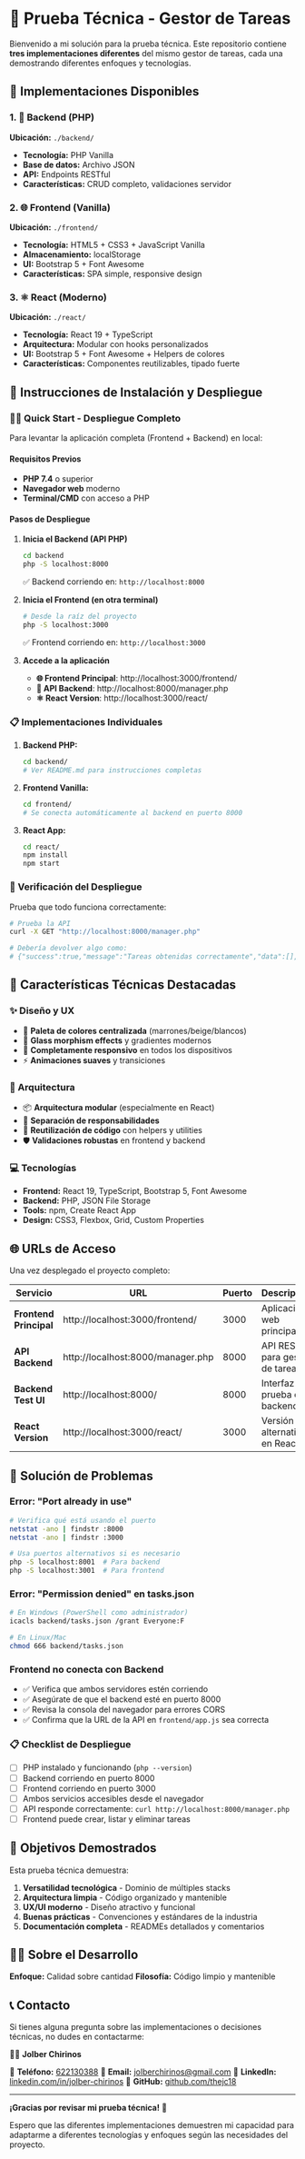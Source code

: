 # 🚀 Prueba Técnica - Gestor de Tareas

Bienvenido a mi solución para la prueba técnica. Este repositorio contiene **tres implementaciones diferentes** del mismo gestor de tareas, cada una demostrando diferentes enfoques y tecnologías.

## 🎯 Implementaciones Disponibles

### 1. 🔧 Backend (PHP)

**Ubicación:** `./backend/`

- **Tecnología:** PHP Vanilla
- **Base de datos:** Archivo JSON
- **API:** Endpoints RESTful
- **Características:** CRUD completo, validaciones servidor

### 2. 🌐 Frontend (Vanilla)

**Ubicación:** `./frontend/`

- **Tecnología:** HTML5 + CSS3 + JavaScript Vanilla
- **Almacenamiento:** localStorage
- **UI:** Bootstrap 5 + Font Awesome
- **Características:** SPA simple, responsive design

### 3. ⚛️ React (Moderno)

**Ubicación:** `./react/`

- **Tecnología:** React 19 + TypeScript
- **Arquitectura:** Modular con hooks personalizados
- **UI:** Bootstrap 5 + Font Awesome + Helpers de colores
- **Características:** Componentes reutilizables, tipado fuerte

## 🚀 Instrucciones de Instalación y Despliegue

### 🏃‍♂️ Quick Start - Despliegue Completo

Para levantar la aplicación completa (Frontend + Backend) en local:

#### Requisitos Previos
- **PHP 7.4** o superior
- **Navegador web** moderno
- **Terminal/CMD** con acceso a PHP

#### Pasos de Despliegue

1. **Inicia el Backend (API PHP)**
   ```bash
   cd backend
   php -S localhost:8000
   ```
   ✅ Backend corriendo en: `http://localhost:8000`

2. **Inicia el Frontend (en otra terminal)**
   ```bash
   # Desde la raíz del proyecto
   php -S localhost:3000
   ```
   ✅ Frontend corriendo en: `http://localhost:3000`

3. **Accede a la aplicación**
   - **🌐 Frontend Principal**: http://localhost:3000/frontend/
   - **🔌 API Backend**: http://localhost:8000/manager.php
   - **⚛️ React Version**: http://localhost:3000/react/

### 📋 Implementaciones Individuales

1. **Backend PHP:**
   ```bash
   cd backend/
   # Ver README.md para instrucciones completas
   ```

2. **Frontend Vanilla:**
   ```bash
   cd frontend/
   # Se conecta automáticamente al backend en puerto 8000
   ```

3. **React App:**
   ```bash
   cd react/
   npm install
   npm start
   ```

### 🧪 Verificación del Despliegue

Prueba que todo funciona correctamente:

```bash
# Prueba la API
curl -X GET "http://localhost:8000/manager.php"

# Debería devolver algo como:
# {"success":true,"message":"Tareas obtenidas correctamente","data":[],"count":0}
```

## 🎨 Características Técnicas Destacadas

### ✨ Diseño y UX

- 🎨 **Paleta de colores centralizada** (marrones/beige/blancos)
- 🌟 **Glass morphism effects** y gradientes modernos
- 📱 **Completamente responsivo** en todos los dispositivos
- ⚡ **Animaciones suaves** y transiciones

### 🔧 Arquitectura

- 📦 **Arquitectura modular** (especialmente en React)
- 🎯 **Separación de responsabilidades**
- 🔄 **Reutilización de código** con helpers y utilities
- 🛡️ **Validaciones robustas** en frontend y backend

### 💻 Tecnologías

- **Frontend:** React 19, TypeScript, Bootstrap 5, Font Awesome
- **Backend:** PHP, JSON File Storage
- **Tools:** npm, Create React App
- **Design:** CSS3, Flexbox, Grid, Custom Properties

## 🌐 URLs de Acceso

Una vez desplegado el proyecto completo:

| Servicio | URL | Puerto | Descripción |
|----------|-----|--------|-------------|
| **Frontend Principal** | http://localhost:3000/frontend/ | 3000 | Aplicación web principal |
| **API Backend** | http://localhost:8000/manager.php | 8000 | API REST para gestión de tareas |
| **Backend Test UI** | http://localhost:8000/ | 8000 | Interfaz de prueba del backend |
| **React Version** | http://localhost:3000/react/ | 3000 | Versión alternativa en React |

## 🚨 Solución de Problemas

### Error: "Port already in use"
```bash
# Verifica qué está usando el puerto
netstat -ano | findstr :8000
netstat -ano | findstr :3000

# Usa puertos alternativos si es necesario
php -S localhost:8001  # Para backend
php -S localhost:3001  # Para frontend
```

### Error: "Permission denied" en tasks.json
```bash
# En Windows (PowerShell como administrador)
icacls backend/tasks.json /grant Everyone:F

# En Linux/Mac
chmod 666 backend/tasks.json
```

### Frontend no conecta con Backend
- ✅ Verifica que ambos servidores estén corriendo
- ✅ Asegúrate de que el backend esté en puerto 8000
- ✅ Revisa la consola del navegador para errores CORS
- ✅ Confirma que la URL de la API en `frontend/app.js` sea correcta

### 📋 Checklist de Despliegue

- [ ] PHP instalado y funcionando (`php --version`)
- [ ] Backend corriendo en puerto 8000
- [ ] Frontend corriendo en puerto 3000
- [ ] Ambos servicios accesibles desde el navegador
- [ ] API responde correctamente: `curl http://localhost:8000/manager.php`
- [ ] Frontend puede crear, listar y eliminar tareas

## 🎯 Objetivos Demostrados

Esta prueba técnica demuestra:

1. **Versatilidad tecnológica** - Dominio de múltiples stacks
2. **Arquitectura limpia** - Código organizado y mantenible
3. **UX/UI moderno** - Diseño atractivo y funcional
4. **Buenas prácticas** - Convenciones y estándares de la industria
5. **Documentación completa** - READMEs detallados y comentarios

## 👨‍💻 Sobre el Desarrollo

**Enfoque:** Calidad sobre cantidad
**Filosofía:** Código limpio y mantenible

## 📞 Contacto

Si tienes alguna pregunta sobre las implementaciones o decisiones técnicas, no dudes en contactarme:

👨‍💻 **Jolber Chirinos**

📱 **Teléfono:** [622130388](tel:+34622130388)
📧 **Email:** [jolberchirinos@gmail.com](mailto:jolberchirinos@gmail.com)
💼 **LinkedIn:** [linkedin.com/in/jolber-chirinos](https://www.linkedin.com/in/jolber-chirinos18?utm_source=share&utm_campaign=share_via&utm_content=profile&utm_medium=android_app)
🐙 **GitHub:** [github.com/thejc18
](https://github.com//TheJC18)

---

**¡Gracias por revisar mi prueba técnica!** 🙏

Espero que las diferentes implementaciones demuestren mi capacidad para adaptarme a diferentes tecnologías y enfoques según las necesidades del proyecto.
